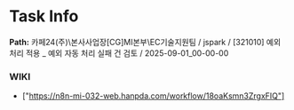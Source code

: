 # Task Info

**Path:** 카페24(주)\본사사업장\[CG]MI본부\EC기술지원팀 / jspark / [321010] 예외 처리 적용 _ 예외 자동 처리 실패 건 검토 / 2025-09-01_00-00-00

### WIKI
- ["https://n8n-mi-032-web.hanpda.com/workflow/18oaKsmn3ZrgxFIQ"]

